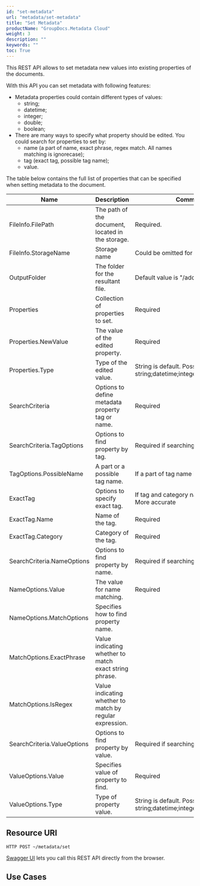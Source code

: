 ```yaml
---
id: "set-metadata"
url: "metadata/set-metadata"
title: "Set Metadata"
productName: "GroupDocs.Metadata Cloud"
weight: 3
description: ""
keywords: ""
toc: True
---
```


This REST API allows to set metadata new values into existing properties of the documents.

With this API you can set metadata with following features:

* Metadata properties could contain different types of values:
  * string;
  * datetime;
  * integer;
  * double;
  * boolean;
* There are many ways to specify what property should be edited. You could search for properties to set by:
  * name (a part of name, exact phrase, regex match. All names matching is ignorecase);
  * tag (exact tag, possible tag name);
  * value.

The table below contains the full list of properties that can be specified when setting metadata to the document.

|Name|Description|Comment
|---|---|---
|FileInfo.FilePath|The path of the document, located in the storage. |Required.
|FileInfo.StorageName|Storage name|Could be omitted for default storage.
|OutputFolder|The folder for the resultant file.|Default value is "/add_metadata"
|Properties|Collection of properties to set.|Required
|Properties.NewValue|The value of the edited property.|Required
|Properties.Type|Type of the edited value.|String is default. Possible types: string;datetime;integer;double;boolean.
|SearchCriteria|Options to define metadata property tag or name.|Required
|SearchCriteria.TagOptions|Options to find property by tag.|Required if searching by tag
|TagOptions.PossibleName|A part or a possible tag name.|If a part of tag name is known
|ExactTag|Options to specify exact tag.|If tag and category name is known. More accurate
|ExactTag.Name|Name of the tag.|Required
|ExactTag.Category|Category of the tag.|Required
|SearchCriteria.NameOptions|Options to find property by name.|Required if searching by name
|NameOptions.Value|The value for name matching.|Required
|NameOptions.MatchOptions|Specifies how to find property name.|
|MatchOptions.ExactPhrase|Value indicating whether to match exact string phrase.|
|MatchOptions.IsRegex|Value indicating whether to match by regular expression.|
|SearchCriteria.ValueOptions|Options to find property by value.|Required if searching by value
|ValueOptions.Value|Specifies value of property to find.|Required
|ValueOptions.Type|Type of property value.|String is default. Possible types: string;datetime;integer;double;boolean.

## Resource URI

```html
HTTP POST ~/metadata/set
```

[Swagger UI](https://apireference.groupdocs.cloud/metadata/#/Metadata/Set) lets you call this REST API directly from the browser.  

## Use Cases
